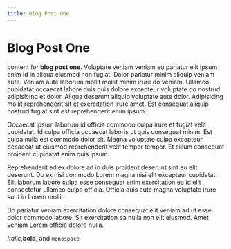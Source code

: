 ```yaml
---
title: Blog Post One
---
```


# Blog Post One

content for **blog post one**. Voluptate veniam veniam eu pariatur elit ipsum enim id in aliqua eiusmod non fugiat. Dolor pariatur minim aliquip veniam aute. Veniam aute laborum mollit mollit minim irure do veniam. Ullamco cupidatat occaecat labore duis quis dolore excepteur voluptate do nostrud adipisicing et dolor. Aliqua deserunt aliquip voluptate aute dolor. Adipisicing mollit reprehenderit sit et exercitation irure amet. Est consequat aliquip nostrud fugiat sint est reprehenderit enim ipsum.

Occaecat ipsum laborum id officia commodo culpa irure et fugiat velit cupidatat. Id culpa officia occaecat laboris ut quis consequat minim. Est culpa nulla est commodo dolor sit. Magna voluptate culpa excepteur occaecat ut eiusmod reprehenderit velit tempor tempor. Et cillum consequat proident cupidatat enim quis ipsum.

Reprehenderit ad ex dolore ad in duis proident deserunt sint eu elit deserunt. Do ex nisi commodo Lorem magna nisi elit excepteur cupidatat. Elit laborum labore culpa esse consequat enim exercitation ea id elit consectetur ullamco culpa officia. Officia duis aute magna voluptate irure sunt in Lorem mollit.

Do pariatur veniam exercitation dolore consequat elit veniam ad ut esse dolor commodo labore. Sit exercitation ea nulla non elit eiusmod. Amet veniam Lorem officia dolore nulla.

*Italic*,**bold**, and `monospace`

<script>
var foo='bar';
console.log(foo);
</script>